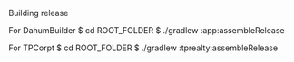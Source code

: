 Building release

For DahumBuilder
$ cd ROOT_FOLDER
$ ./gradlew :app:assembleRelease

For TPCorpt
$ cd ROOT_FOLDER
$ ./gradlew :tprealty:assembleRelease
